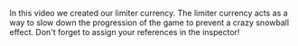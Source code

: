 In this video we created our limiter currency. The limiter currency acts as a way to slow down the progression of the game to prevent a crazy snowball effect. Don't forget to assign your references in the inspector!

